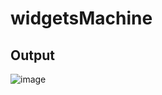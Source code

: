 # widgetsMachine

## Output
![image](https://user-images.githubusercontent.com/25927571/201908447-f381426e-85d2-4d4a-b1dc-5844e3c5d89e.png)
